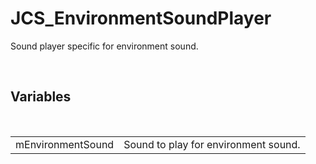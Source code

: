 <div id="content-header">
  <h1>JCS_EnvironmentSoundPlayer</h1>
</div>

<p>
  Sound player specific for environment sound.
</p>


<br/>
<h2>Variables</h2>
<br/>

<table>
  <tr>
    <td>mEnvironmentSound</td>
    <td>Sound to play for environment sound.</td>
  </tr>
</table>
